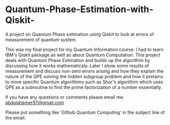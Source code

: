 # Quantum-Phase-Estimation-with-Qiskit-
A project on Quantum Phase estimation using Qiskit to look at errors of measurement of quantum system. 

This was my final project for my Quantum Information course. I had to learn IBM's Qiskit package as well as about Quantum Computation. 
This project deals with Quantum Phase Estimation and builds up the algorithim by discussing how it works mathematicaly. 
Later I show some results of measurement and discuss non-zero errors arising and how they explain the nature of the QPE solving 
the hidden subgroup problem and how it pretains to more specific Quantum algorithims such as Shor's algorithim which uses QPE as a 
subroutine to find the prime factorization of a number essentially. 

If you have any questions or comments please email me: 
abdulahamer97@gmail.com 

Please put something like 'Github Quantum Computing' in the subject line of the email. 

